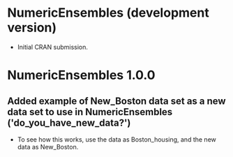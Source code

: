 # NumericEnsembles (development version)

* Initial CRAN submission.

# NumericEnsembles 1.0.0

## Added example of New_Boston data set as a new data set to use in NumericEnsembles ('do_you_have_new_data?')

* To see how this works, use the data as Boston_housing, and the new data as New_Boston.
